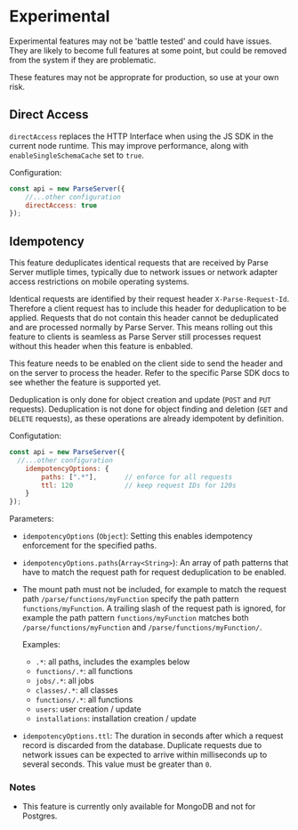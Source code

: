 # Experimental

Experimental features may not be 'battle tested' and could have issues. They are likely to become full features at some point, but could be removed from the system if they are problematic.

These features may not be approprate for production, so use at your own risk.

## Direct Access

`directAccess` replaces the HTTP Interface when using the JS SDK in the current node runtime. This may improve performance, along with `enableSingleSchemaCache` set to `true`.

Configuration:
```js
const api = new ParseServer({
    //...other configuration
    directAccess: true
});
```

## Idempotency

This feature deduplicates identical requests that are received by Parse Server mutliple times, typically due to network issues or network adapter access restrictions on mobile operating systems.

Identical requests are identified by their request header `X-Parse-Request-Id`. Therefore a client request has to include this header for deduplication to be applied. Requests that do not contain this header cannot be deduplicated and are processed normally by Parse Server. This means rolling out this feature to clients is seamless as Parse Server still processes request without this header when this feature is enbabled.

This feature needs to be enabled on the client side to send the header and on the server to process the header. Refer to the specific Parse SDK docs to see whether the feature is supported yet.

Deduplication is only done for object creation and update (`POST` and `PUT` requests). Deduplication is not done for object finding and deletion (`GET` and `DELETE` requests), as these operations are already idempotent by definition.

Configutation:
```js
const api = new ParseServer({
  //...other configuration
    idempotencyOptions: {
        paths: [".*"],       // enforce for all requests
        ttl: 120             // keep request IDs for 120s
    }
});
```
Parameters:

* `idempotencyOptions` (`Object`): Setting this enables idempotency enforcement for the specified paths.
* `idempotencyOptions.paths`(`Array<String>`): An array of path patterns that have to match the request path for request deduplication to be enabled. 
* The mount path must not be included, for example to match the request path `/parse/functions/myFunction` specify the path pattern `functions/myFunction`. A trailing slash of the request path is ignored, for example the path pattern `functions/myFunction` matches both `/parse/functions/myFunction` and `/parse/functions/myFunction/`.

  Examples:

  * `.*`: all paths, includes the examples below
  * `functions/.*`: all functions
  * `jobs/.*`: all jobs
  * `classes/.*`: all classes
  * `functions/.*`: all functions
  * `users`: user creation / update
  * `installations`: installation creation / update

* `idempotencyOptions.ttl`: The duration in seconds after which a request record is discarded from the database. Duplicate requests due to network issues can be expected to arrive within milliseconds up to several seconds. This value must be greater than `0`.

### Notes

- This feature is currently only available for MongoDB and not for Postgres.
